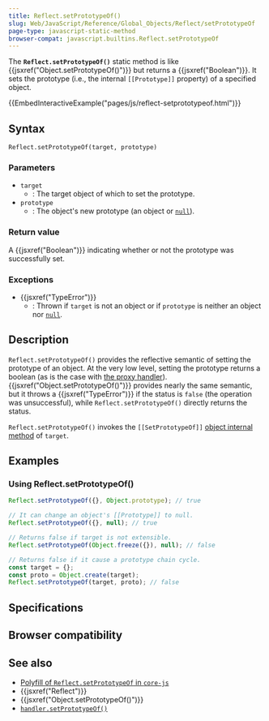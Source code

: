 ```yaml
---
title: Reflect.setPrototypeOf()
slug: Web/JavaScript/Reference/Global_Objects/Reflect/setPrototypeOf
page-type: javascript-static-method
browser-compat: javascript.builtins.Reflect.setPrototypeOf
---
```




The **`Reflect.setPrototypeOf()`** static method is like {{jsxref("Object.setPrototypeOf()")}} but returns a {{jsxref("Boolean")}}. It sets the prototype (i.e., the internal `[[Prototype]]` property) of a specified object.

{{EmbedInteractiveExample("pages/js/reflect-setprototypeof.html")}}

## Syntax

```js-nolint
Reflect.setPrototypeOf(target, prototype)
```

### Parameters

- `target`
  - : The target object of which to set the prototype.
- `prototype`
  - : The object's new prototype (an object or [`null`](/Web/JavaScript/Reference/Operators/null)).

### Return value

A {{jsxref("Boolean")}} indicating whether or not the prototype was successfully set.

### Exceptions

- {{jsxref("TypeError")}}
  - : Thrown if `target` is not an object or if `prototype` is neither an object nor [`null`](/Web/JavaScript/Reference/Operators/null).

## Description

`Reflect.setPrototypeOf()` provides the reflective semantic of setting the prototype of an object. At the very low level, setting the prototype returns a boolean (as is the case with [the proxy handler](/Web/JavaScript/Reference/Global_Objects/Proxy/Proxy/setPrototypeOf)). {{jsxref("Object.setPrototypeOf()")}} provides nearly the same semantic, but it throws a {{jsxref("TypeError")}} if the status is `false` (the operation was unsuccessful), while `Reflect.setPrototypeOf()` directly returns the status.

`Reflect.setPrototypeOf()` invokes the `[[SetPrototypeOf]]` [object internal method](/Web/JavaScript/Reference/Global_Objects/Proxy#object_internal_methods) of `target`.

## Examples

### Using Reflect.setPrototypeOf()

```js
Reflect.setPrototypeOf({}, Object.prototype); // true

// It can change an object's [[Prototype]] to null.
Reflect.setPrototypeOf({}, null); // true

// Returns false if target is not extensible.
Reflect.setPrototypeOf(Object.freeze({}), null); // false

// Returns false if it cause a prototype chain cycle.
const target = {};
const proto = Object.create(target);
Reflect.setPrototypeOf(target, proto); // false
```

## Specifications



## Browser compatibility



## See also

- [Polyfill of `Reflect.setPrototypeOf` in `core-js`](https://github.com/zloirock/core-js#ecmascript-reflect)
- {{jsxref("Reflect")}}
- {{jsxref("Object.setPrototypeOf()")}}
- [`handler.setPrototypeOf()`](/Web/JavaScript/Reference/Global_Objects/Proxy/Proxy/setPrototypeOf)
